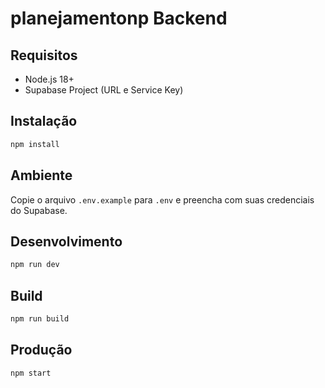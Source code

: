 # planejamentonp Backend

## Requisitos
- Node.js 18+
- Supabase Project (URL e Service Key)

## Instalação
```bash
npm install
```

## Ambiente
Copie o arquivo `.env.example` para `.env` e preencha com suas credenciais do Supabase.

## Desenvolvimento
```bash
npm run dev
```

## Build
```bash
npm run build
```

## Produção
```bash
npm start
``` 
